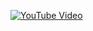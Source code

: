 [![YouTube Video](https://img.youtube.com/vi/77iVWBlRITY/maxresdefault.jpg)](https://youtu.be/77iVWBlRITY)
